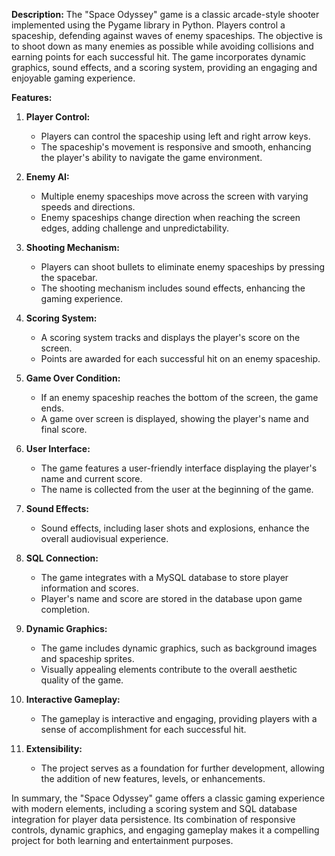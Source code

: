 **Description:**
The "Space Odyssey" game is a classic arcade-style shooter implemented using the Pygame library in Python. Players control a spaceship, defending against waves of enemy spaceships. The objective is to shoot down as many enemies as possible while avoiding collisions and earning points for each successful hit. The game incorporates dynamic graphics, sound effects, and a scoring system, providing an engaging and enjoyable gaming experience.

**Features:**

1. **Player Control:**
   - Players can control the spaceship using left and right arrow keys.
   - The spaceship's movement is responsive and smooth, enhancing the player's ability to navigate the game environment.

2. **Enemy AI:**
   - Multiple enemy spaceships move across the screen with varying speeds and directions.
   - Enemy spaceships change direction when reaching the screen edges, adding challenge and unpredictability.

3. **Shooting Mechanism:**
   - Players can shoot bullets to eliminate enemy spaceships by pressing the spacebar.
   - The shooting mechanism includes sound effects, enhancing the gaming experience.

4. **Scoring System:**
   - A scoring system tracks and displays the player's score on the screen.
   - Points are awarded for each successful hit on an enemy spaceship.

5. **Game Over Condition:**
   - If an enemy spaceship reaches the bottom of the screen, the game ends.
   - A game over screen is displayed, showing the player's name and final score.

6. **User Interface:**
   - The game features a user-friendly interface displaying the player's name and current score.
   - The name is collected from the user at the beginning of the game.

7. **Sound Effects:**
   - Sound effects, including laser shots and explosions, enhance the overall audiovisual experience.

8. **SQL Connection:**
   - The game integrates with a MySQL database to store player information and scores.
   - Player's name and score are stored in the database upon game completion.

9. **Dynamic Graphics:**
   - The game includes dynamic graphics, such as background images and spaceship sprites.
   - Visually appealing elements contribute to the overall aesthetic quality of the game.

10. **Interactive Gameplay:**
    - The gameplay is interactive and engaging, providing players with a sense of accomplishment for each successful hit.

11. **Extensibility:**
    - The project serves as a foundation for further development, allowing the addition of new features, levels, or enhancements.

In summary, the "Space Odyssey" game offers a classic gaming experience with modern elements, including a scoring system and SQL database integration for player data persistence. Its combination of responsive controls, dynamic graphics, and engaging gameplay makes it a compelling project for both learning and entertainment purposes.
